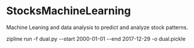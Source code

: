# StocksMachineLearning
Machine Leaning and data analysis to predict and analyze stock patterns.


zipline run -f dual.py --start 2000-01-01 --end 2017-12-29 -o dual.pickle
